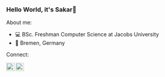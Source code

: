 ### Hello World, it's Sakar👋

About me:

- 💻  BSc. Freshman Computer Science at Jacobs University
- 📍 Bremen, Germany

Connect:

<a href="https://www.linkedin.com/in/sakarg/">
  <img align="left" alt="Sakar's LinkedIn" width="22px" src="https://cdn.exclaimer.com/Handbook%20Images/linkedin-icon_128x128.png?_ga=2.82811990.1712353861.1614541669-81690672.1614541669" />
</a>

<a href="mailto:sakargopal@.com">
  <img align="left" alt="Sakar's Email" width="22px" src="https://logos-world.net/gmail-logo/" />
</a>
